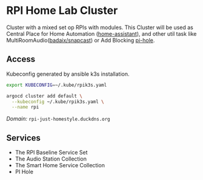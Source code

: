 # RPI Home Lab Cluster

<!--cluster-description-start-->
Cluster with a mixed set op RPIs with modules. This 
Cluster will be used as Central Place for Home Automation ([home-assistant](https://www.home-assistant.io)), and other util task like MultiRoomAudio([badaix/snapcast](https://github.com/badaix/snapcast)) or Add Blocking [pi-hole](https://pi-hole.net/).

<!--cluster-description-end-->

## Access

Kubeconfig generated by ansible k3s installation.

```sh
export KUBECONFIG=~/.kube/rpik3s.yaml 
```

```sh
argocd cluster add default \
  --kubeconfig ~/.kube/rpik3s.yaml \
  --name rpi
```


*Domain:* `rpi-just-homestyle.duckdns.org`

## Services

<!--service-set-description-start-->

* The RPI Baseline Service Set
* The Audio Station Collection
* The Smart Home Service Collection
* PI Hole

<!--service-set-description-end-->